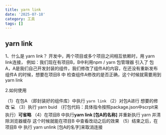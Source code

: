 ```yaml
---
title: yarn link
date: '2025-07-18'
category: 工具
tags: []
---
```

## yarn link

1、什么是 yarn link？
开发中，两个项目或多个项目之间相互依赖时，用 yarn link连接，
例如：我们现在有项目B，B中利用npm / yarn 包管理器 引入了 包 A，A是我们自己开发封装的组件，我们修改了组件A的内容，在还没有重新发布组件A 的时候，想要在项目B 中 检查组件A修改的是否正确，这个时候就需要用到yarn link

2.如何使用

（1）在包A （即封装好的组件库）中执行 `yarn link`
（2）对包A进行 想要的修改 💻
（3）执行 yarn buid （打包代码：具体指令按照package.json中scrpit来执行）**可省略**
（4）在项目B 中执行**yarn link [包A的名称]** 并重新执行 yarn 并清除浏览器缓存
这个时候就能在项目B 中查看改动之后的效果
（5）结束之后，在项目B 中 执行 yarn unlink [包A的名字]来取消连接

